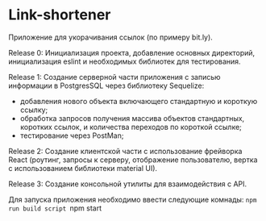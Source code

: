 # Link-shortener
Приложение для укорачивания ссылок (по примеру bit.ly).

Release 0: 
Инициализация проекта, добавление основных директорий, инициализация
 eslint и необходимых библиотек для тестирования.

Release 1:
Создание серверной части приложения с записью информации в PostgresSQL через библиотеку Sequelize:
- добавления нового объекта включающего стандартную и короткую ссылку;
- обработка запросов получения массива объектов стандартных, 
коротких ссылок, и количества переходов по короткой ссылке;
- тестирование через PostMan;

Release 2: 
Создание клиентской части с использование фрейворка React 
(роутинг, запросы к серверу, отображение пользователю, вертка с использованием библиотеки material UI).

Release 3: 
Создание консольной утилиты для взаимодействия с API.

Для запуска приложения необходимо ввести следующие комнады:
`npm run build script
`npm start
